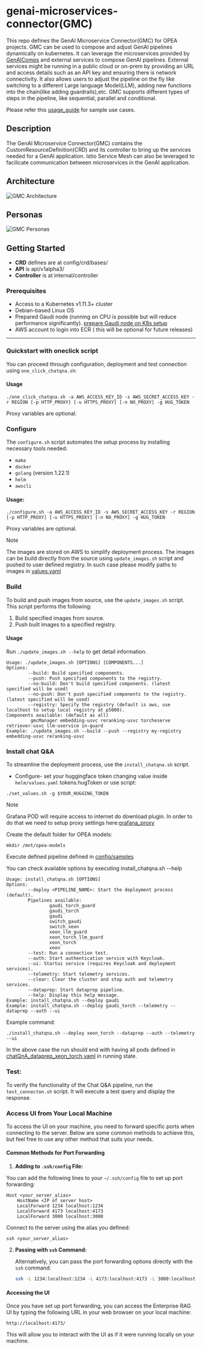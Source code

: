 # genai-microservices-connector(GMC)

This repo defines the GenAI Microservice Connector(GMC) for OPEA projects. GMC can be used to compose and adjust GenAI pipelines dynamically
on kubernetes. It can leverage the microservices provided by [GenAIComps](https://github.com/opea-project/GenAIComps) and external services to compose GenAI pipelines. External services might be running in a public cloud or on-prem by providing an URL and access details such as an API key and ensuring there is network connectivity. It also allows users to adjust the pipeline on the fly like switching to a different Large language Model(LLM), adding new functions into the chain(like adding guardrails),etc. GMC supports different types of steps in the pipeline, like sequential, parallel and conditional.

Please refer this [usage_guide](./usage_guide.md) for sample use cases.

## Description

The GenAI Microservice Connector(GMC) contains the CustomResourceDefinition(CRD) and its controller to bring up the services needed for a GenAI application.
Istio Service Mesh can also be leveraged to facilicate communication between microservices in the GenAI application.

## Architecture

![GMC Architecture](./architecture.png)

## Personas

![GMC Personas](./personas.png)

## Getting Started

- **CRD** defines are at config/crd/bases/
- **API** is api/v1alpha3/
- **Controller** is at internal/controller

### Prerequisites

- Access to a Kubernetes v1.11.3+ cluster
- Debian-based Linux OS
- Prepared Gaudi node (running on CPU is possible but will reduce performance significantly). [prepare Gaudi node on K8s setup](https://github.com/intel-innersource/applications.ai.enterprise-rag.enterprise-ai-solution/blob/simplify-env-setup/deployment/microservices-connector/PREPARE_GAUDI.md)
- AWS account to login into ECR ( this will be optional for future releases)

------------

### Quickstart with oneclick script

You can proceed through configuration, deployment and test connection using `one_click_chatqna.sh`:

#### Usage
```
./one_click_chatqna.sh -a AWS_ACCESS_KEY_ID -s AWS_SECRET_ACCESS_KEY -r REGION [-p HTTP_PROXY] [-u HTTPS_PROXY] [-n NO_PROXY] -g HUG_TOKEN
```
Proxy variables are optional.

###  Configure
The `configure.sh` script automates the setup process by installing necessary tools needed:

- `make`
- `docker`
- `golang` (version 1.22.1)
- `helm`
- `awscli`

#### Usage:
```
./configure.sh -a AWS_ACCESS_KEY_ID -s AWS_SECRET_ACCESS_KEY -r REGION [-p HTTP_PROXY] [-u HTTPS_PROXY] [-n NO_PROXY] -g HUG_TOKEN
```
Proxy variables are optional.
> [!NOTE]
> The images are stored on AWS to simplify deployment process. The images can be build directly from the source using `update_images.sh` script and pushed to user defined registry. In such case please modify paths to images in [values.yaml](https://github.com/intel-innersource/applications.ai.enterprise-rag.enterprise-ai-solution/blob/main/deployment/microservices-connector/helm/values.yaml)

### Build
To build and push images from source, use the `update_images.sh` script. This script performs the following:
1. Build specified images from source.
2. Push built images to a specified registry.

#### Usage
Run `./update_images.sh --help` to get detail information.

```
Usage: ./update_images.sh [OPTIONS] [COMPONENTS...]
Options:
        --build: Build specified components.
        --push: Push specified components to the registry.
        --no-build: Don't build specified components. (latest specified will be used)
        --no-push: Don't push specified components to the registry. (latest specified will be used)
        --registry: Specify the registry (default is aws, use localhost to setup local registry at p5000).
Components available: (default as all)
         gmcManager embedding-usvc reranking-usvc torcheserve retriever-usvc llm-uservice in-guard
Example: ./update_images.sh --build --push --registry my-registry embedding-usvc reranking-usvc
```

### Install chat Q&A
To streamline the deployment process, use the `install_chatqna.sh` script.

- Configure-  set your huggingface token changing value inside `helm/values.yaml` tokens.hugToken or use script:

```
./set_values.sh -g $YOUR_HUGGING_TOKEN
```
> [!NOTE]
> Grafana POD will require access to internet do download plugin. In order to do that we need to setup proxy settings here:[grafana_proxy](https://github.com/intel-innersource/applications.ai.enterprise-rag.enterprise-ai-solution/blob/simplify-env-setup/telemetry/helm/values.yaml)

Create the default folder for OPEA models:
```
mkdir /mnt/opea-models
```

Execute defined pipeline defined in [config/samples](https://github.com/intel-innersource/applications.ai.enterprise-rag.enterprise-ai-solution/blob/main/deployment/microservices-connector/config/samples/)

You can check available options by executing install_chatqna.sh --help
```
Usage: install_chatqna.sh [OPTIONS]
Options:
        --deploy <PIPELINE_NAME>: Start the deployment process (default).
        Pipelines available:
                gaudi_torch_guard
                gaudi_torch
                gaudi
                switch_gaudi
                switch_xeon
                xeon_llm_guard
                xeon_torch_llm_guard
                xeon_torch
                xeon
        --test: Run a connection test.
        --auth: Start authentication service with Keycloak.
        --ui: Startui service (requires Keycloak and deployment services).
        --telemetry: Start telemetry services.
        --clear: Clear the cluster and stop auth and telemetry services.
        --dataprep: Start dataprep pipeline.
        --help: Display this help message.
Example: install_chatqna.sh --deploy gaudi
Example: install_chatqna.sh --deploy gaudi_torch --telemetry --dataprep --auth --ui
```
Example command:
```
./install_chatqna.sh --deploy xeon_torch --dataprep --auth --telemetry --ui
```

In the above case the run should end with having all pods defined in [chatQnA_dataprep_xeon_torch.yaml](https://github.com/intel-innersource/applications.ai.enterprise-rag.enterprise-ai-solution/blob/main/deployment/microservices-connector/config/samples/chatQnA_dataprep_xeon_torch.yaml) in running state.

### Test:
To verify the functionality of the Chat Q&A pipeline, run the `test_connecton.sh` script. It will execute a test query and display the response.

### Access UI from Your Local Machine

To access the UI on your machine, you need to forward specific ports when connecting to the server.
Below are some common methods to achieve this, but feel free to use any other method that suits your needs.

#### Common Methods for Port Forwarding

1. **Adding to `.ssh/config` File:**

You can add the following lines to your `~/.ssh/config` file to set up port forwarding:

```
Host <your_server_alias>
    HostName <IP of server host>
    LocalForward 1234 localhost:1234
    LocalForward 4173 localhost:4173
    LocalForward 3000 localhost:3000
```
Connect to the server using the alias you defined:

`
ssh <your_server_alias>
`

2. **Passing with `ssh` Command:**

    Alternatively, you can pass the port forwarding options directly with the `ssh` command:

    ```sh
    ssh -L 1234:localhost:1234 -L 4173:localhost:4173 -L 3000:localhost:3000 your_username@your_server_address
    ```

#### Accessing the UI

Once you have set up port forwarding, you can access the Enterprise RAG UI by typing the following URL in your web browser on your local machine:

```plaintext
http://localhost:4173/
```

This will allow you to interact with the UI as if it were running locally on your machine.
 

